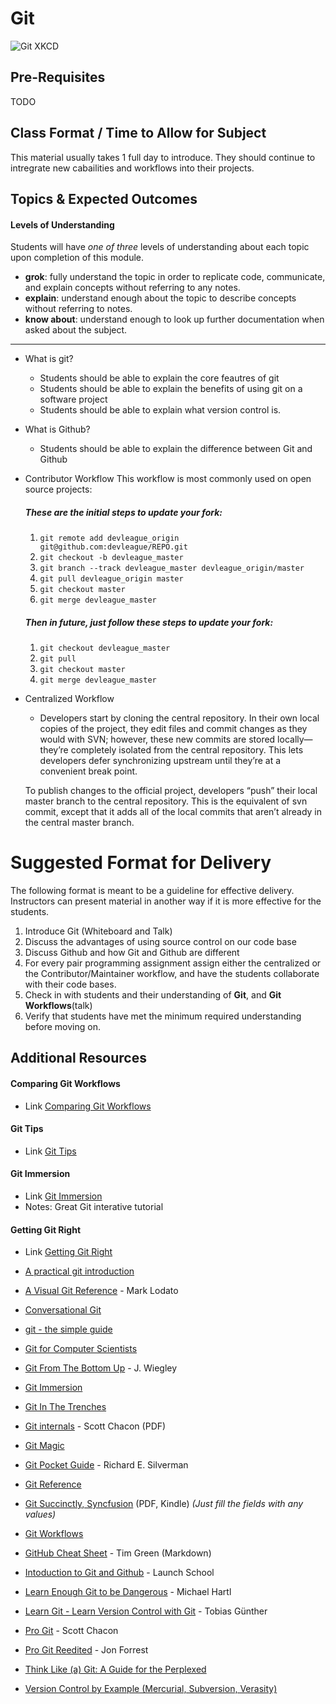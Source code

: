 # Git

![Git XKCD](https://imgs.xkcd.com/comics/git.png)

## Pre-Requisites
TODO

## Class Format / Time to Allow for Subject
This material usually takes 1 full day to introduce. They should continue to intregrate new cabailities and workflows into their projects.

## Topics & Expected Outcomes

#### Levels of Understanding
Students will have *one of three* levels of understanding about each topic upon completion of this module.
- **grok**: fully understand the topic in order to replicate code, communicate, and explain concepts without referring to any notes.
- **explain**: understand enough about the topic to describe concepts without referring to notes.
- **know about**: understand enough to look up further documentation when asked about the subject.

---

- What is git?
  - Students should be able to explain the core feautres of git
  - Students should be able to explain the benefits of using git on a software project
  - Students should be able to explain what version control is.

- What is Github?
  - Students should be able to explain the difference between Git and Github

- Contributor Workflow
  This workflow is most commonly used on open source projects:

  ##### These are the initial steps to update your fork:
  1. `git remote add devleague_origin git@github.com:devleague/REPO.git`
  1. `git checkout -b devleague_master`
  1. `git branch --track devleague_master devleague_origin/master`
  1. `git pull devleague_origin master`
  1. `git checkout master`
  1. `git merge devleague_master`

  ##### Then in future, just follow these steps to update your fork:
  1. `git checkout devleague_master`
  1. `git pull`
  1. `git checkout master`
  1. `git merge devleague_master`

- Centralized Workflow
  - Developers start by cloning the central repository. In their own local copies of the project, they edit files and commit changes as they would with SVN; however, these new commits are stored locally—they’re completely isolated from the central repository. This lets developers defer synchronizing upstream until they’re at a convenient break point.

  To publish changes to the official project, developers “push” their local master branch to the central repository. This is the equivalent of svn commit, except that it adds all of the local commits that aren’t already in the central master branch.

# Suggested Format for Delivery
The following format is meant to be a guideline for effective delivery. Instructors can present material in another way if it is more effective for the students.

1. Introduce Git (Whiteboard and Talk)
  1. Discuss the advantages of using source control on our code base
  1. Discuss Github and how Git and Github are different
1. For every pair programming assignment assign either the centralized or the Contributor/Maintainer workflow, and have the students collaborate with their code bases.
1. Check in with students and their understanding of **Git**, and **Git Workflows**(talk)
1. Verify that students have met the minimum required understanding before moving on.

## Additional Resources

#### Comparing Git Workflows
- Link [Comparing Git Workflows](https://www.atlassian.com/git/tutorials/comparing-workflows/forking-workflow/)

#### Git Tips
- Link [Git Tips](https://git.wiki.kernel.org/index.php/GitTips)

#### Git Immersion
- Link [Git Immersion](http://gitimmersion.com/)
- Notes: Great Git interative tutorial

#### Getting Git Right
- Link [Getting Git Right](https://www.atlassian.com/git/)

- [A practical git introduction](http://marc.helbling.fr/2014/09/practical-git-introduction)
- [A Visual Git Reference](http://marklodato.github.io/visual-git-guide/index-en.html) - Mark Lodato
- [Conversational Git](http://blog.anvard.org/conversational-git/)
- [git - the simple guide](http://rogerdudler.github.io/git-guide/)
- [Git for Computer Scientists](http://eagain.net/articles/git-for-computer-scientists/)
- [Git From The Bottom Up](https://jwiegley.github.io/git-from-the-bottom-up/) - J. Wiegley
- [Git Immersion](http://gitimmersion.com)
- [Git In The Trenches](http://cbx33.github.io/gitt/index.html)
- [Git internals](https://github.com/pluralsight/git-internals-pdf/raw/master/drafts/peepcode-git.pdf) - Scott Chacon (PDF)
- [Git Magic](http://www-cs-students.stanford.edu/~blynn/gitmagic/)
- [Git Pocket Guide](http://chimera.labs.oreilly.com/books/1230000000561/index.html) - Richard E. Silverman
- [Git Reference](http://gitref.org)
- [Git Succinctly, Syncfusion](https://www.syncfusion.com/resources/techportal/ebooks/git) (PDF, Kindle) *(Just fill the fields with any values)*
- [Git Workflows](http://documentup.com/skwp/git-workflows-book)
- [GitHub Cheat Sheet](https://github.com/tiimgreen/github-cheat-sheet) - Tim Green (Markdown)
- [Intoduction to Git and Github](https://launchschool.com/books/git) - Launch School
- [Learn Enough Git to be Dangerous](https://www.learnenough.com/git-tutorial) - Michael Hartl
- [Learn Git - Learn Version Control with Git](http://www.git-tower.com/learn/git/ebook/command-line/introduction) - Tobias Günther
- [Pro Git](http://git-scm.com/book/en/v2) - Scott Chacon
- [Pro Git Reedited](https://leanpub.com/progitreedited) - Jon Forrest
- [Think Like (a) Git: A Guide for the Perplexed](http://think-like-a-git.net)
- [Version Control by Example (Mercurial, Subversion, Verasity)](http://ericsink.com/vcbe/)